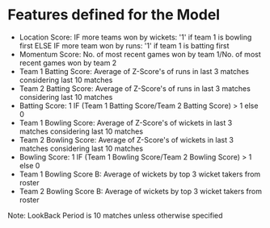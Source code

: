 # Features defined for the Model

- Location Score: IF more teams won by wickets: '1' if team 1 is bowling first ELSE IF more team won by runs: '1' if team 1 is batting first
- Momentum Score: No. of most recent games won by team 1/No. of most recent games won by team 2
- Team 1 Batting Score: Average of Z-Score's of runs in last 3 matches considering last 10 matches
- Team 2 Batting Score: Average of Z-Score's of runs in last 3 matches considering last 10 matches
- Batting Score: 1 IF (Team 1 Batting Score/Team 2 Batting Score) > 1 else 0
- Team 1 Bowling Score: Average of Z-Score's of wickets in last 3 matches considering last 10 matches
- Team 2 Bowling Score: Average of Z-Score's of wickets in last 3 matches considering last 10 matches
- Bowling Score: 1 IF (Team 1 Bowling Score/Team 2 Bowling Score) > 1 else 0
- Team 1 Bowling Score B: Average of wickets by top 3 wicket takers from roster
- Team 2 Bowling Score B: Average of wickets by top 3 wicket takers from roster

Note: LookBack Period is 10 matches unless otherwise specified